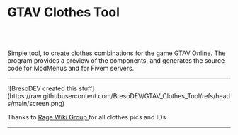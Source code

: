 
<h1>GTAV Clothes Tool</h1><br >
<br >

<p>Simple tool, to create clothes combinations for the game GTAV Online.
The program provides a preview of the components, and generates the source code for ModMenus and for Fivem servers.</p>

<hr />
![BresoDEV created this stuff](https://raw.githubusercontent.com/BresoDEV/GTAV_Clothes_Tool/refs/heads/main/screen.png)
 

<p>Thanks to <a href=https://wiki.rage.mp/index.php?title=Clothes"> Rage Wiki Group </a> for all clothes pics and IDs</p>

<hr />
